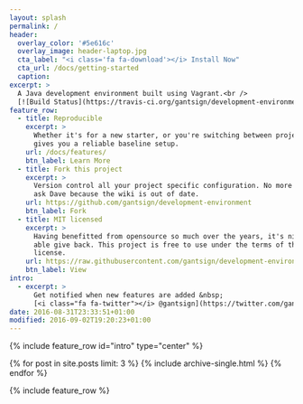 ```yaml
---
layout: splash
permalink: /
header:
  overlay_color: '#5e616c'
  overlay_image: header-laptop.jpg
  cta_label: "<i class='fa fa-download'></i> Install Now"
  cta_url: /docs/getting-started
  caption:
excerpt: >
  A Java development environment built using Vagrant.<br />
  [![Build Status](https://travis-ci.org/gantsign/development-environment.svg?branch=master)](https://travis-ci.org/gantsign/development-environment)
feature_row:
  - title: Reproducible
    excerpt: >
      Whether it's for a new starter, or you're switching between projects, this
      gives you a reliable baseline setup.
    url: /docs/features/
    btn_label: Learn More
  - title: Fork this project
    excerpt: >
      Version control all your project specific configuration. No more having to
      ask Dave because the wiki is out of date.
    url: https://github.com/gantsign/development-environment
    btn_label: Fork
  - title: MIT licensed
    excerpt: >
      Having benefitted from opensource so much over the years, it's nice to be
      able give back. This project is free to use under the terms of the MIT
      license.
    url: https://raw.githubusercontent.com/gantsign/development-environment/master/LICENSE
    btn_label: View
intro:
  - excerpt: >
      Get notified when new features are added &nbsp;
      [<i class="fa fa-twitter"></i> @gantsign](https://twitter.com/gantsign){: .btn .btn--twitter}
date: 2016-08-31T23:33:51+01:00
modified: 2016-09-02T19:20:23+01:00
---
```


{% include feature_row id="intro" type="center" %}

{% for post in site.posts limit: 3 %}
  {% include archive-single.html %}
{% endfor %}

{% include feature_row %}
